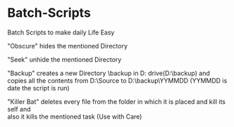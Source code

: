 # Batch-Scripts
Batch Scripts to make daily Life Easy

"Obscure"     hides the mentioned Directory  
  
"Seek"        unhide the mentioned Directory    
   
"Backup"      creates a new Directory \backup in D: drive(D:\backup) and   
              copies all the contents from D:\Source to D:\backup\YYMMDD (YYMMDD is date the script is run)  
                 
"Killer Bat"  deletes every file from the folder in which it is placed and kill its self and  
              also it kills the mentioned task (Use with Care)


